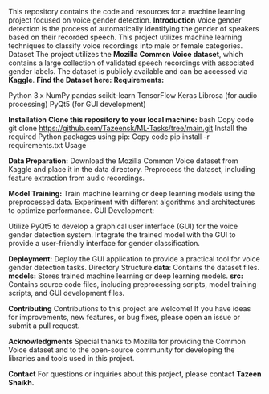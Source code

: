 
This repository contains the code and resources for a machine learning project focused on voice gender detection.
**Introduction**
Voice gender detection is the process of automatically identifying the gender of speakers based on their recorded speech. This project utilizes machine learning techniques to classify voice recordings into male or female categories.
Dataset
The project utilizes the **Mozilla Common Voice dataset**, which contains a large collection of validated speech recordings with associated gender labels. The dataset is publicly available and can be accessed via **Kaggle**.
**Find the Dataset here:**
**Requirements:**

Python 3.x
NumPy
pandas
scikit-learn
TensorFlow
Keras
Librosa (for audio processing)
PyQt5 (for GUI development)

**Installation**
**Clone this repository to your local machine:**
bash
Copy code
git clone https://github.com/Tazeensk/ML-Tasks/tree/main.git
Install the required Python packages using pip:
Copy code
pip install -r requirements.txt
Usage

**Data Preparation:**
Download the Mozilla Common Voice dataset from Kaggle and place it in the data directory.
Preprocess the dataset, including feature extraction from audio recordings.

**Model Training:**
Train machine learning or deep learning models using the preprocessed data.
Experiment with different algorithms and architectures to optimize performance.
GUI Development:

Utilize PyQt5 to develop a graphical user interface (GUI) for the voice gender detection system.
Integrate the trained model with the GUI to provide a user-friendly interface for gender classification.

**Deployment:**
Deploy the GUI application to provide a practical tool for voice gender detection tasks.
Directory Structure
**data**: Contains the dataset files.
**models:** Stores trained machine learning or deep learning models.
**src:** Contains source code files, including preprocessing scripts, model training scripts, and GUI development files.

**Contributing**
Contributions to this project are welcome! If you have ideas for improvements, new features, or bug fixes, please open an issue or submit a pull request.

**Acknowledgments**
Special thanks to Mozilla for providing the Common Voice dataset and to the open-source community for developing the libraries and tools used in this project.

**Contact**
For questions or inquiries about this project, please contact **Tazeen Shaikh**.

